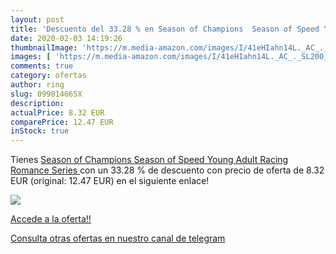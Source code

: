 ```yaml
---
layout: post
title: 'Descuento del 33.28 % en Season of Champions  Season of Speed You'
date: 2020-02-03 14:19:26
thumbnailImage: 'https://m.media-amazon.com/images/I/41eHIahn14L._AC_._SL200_.jpg'
images: [ 'https://m.media-amazon.com/images/I/41eHIahn14L._AC_._SL200_.jpg' ]
comments: true
category: ofertas
author: ring
slug: 099814665X
description:
actualPrice: 8.32 EUR
comparePrice: 12.47 EUR
inStock: true
---
```


Tienes [Season of Champions  Season of Speed Young Adult Racing Romance Series ](https://www.amazon.com/dp/099814665X/?tag=redken08-20) con un 33.28 % de descuento con precio de oferta de 8.32 EUR (original: 12.47 EUR) en el siguiente enlace!

[![](https://m.media-amazon.com/images/I/41eHIahn14L._AC_._SL200_.jpg)](https://www.amazon.com/dp/099814665X/?tag=redken08-20)

[Accede a la oferta!!](https://www.amazon.com/dp/099814665X/?tag=redken08-20)

[Consulta otras ofertas en nuestro canal de telegram](https://t.me/s/ofertas25)
